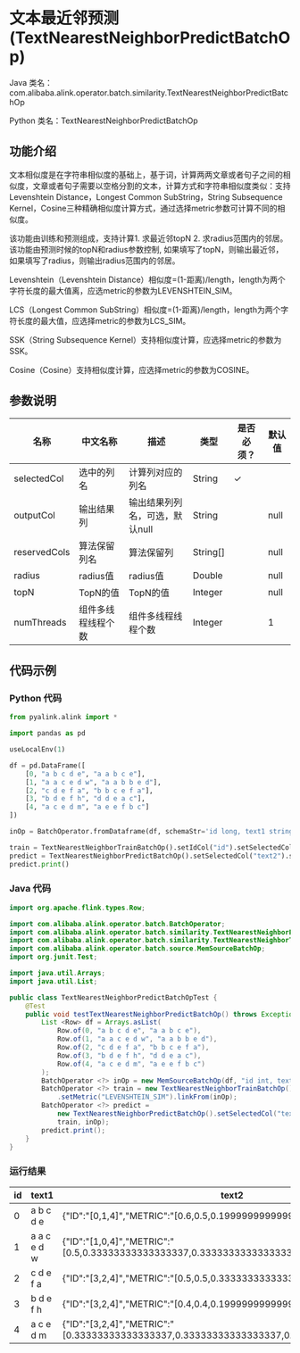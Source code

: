 # 文本最近邻预测 (TextNearestNeighborPredictBatchOp)
Java 类名：com.alibaba.alink.operator.batch.similarity.TextNearestNeighborPredictBatchOp

Python 类名：TextNearestNeighborPredictBatchOp


## 功能介绍

文本相似度是在字符串相似度的基础上，基于词，计算两两文章或者句子之间的相似度，文章或者句子需要以空格分割的文本，计算方式和字符串相似度类似：支持Levenshtein Distance，Longest Common SubString，String Subsequence Kernel，Cosine三种精确相似度计算方式，通过选择metric参数可计算不同的相似度。

该功能由训练和预测组成，支持计算1. 求最近邻topN 2. 求radius范围内的邻居。该功能由预测时候的topN和radius参数控制, 如果填写了topN，则输出最近邻，如果填写了radius，则输出radius范围内的邻居。

Levenshtein（Levenshtein Distance）相似度=(1-距离)/length，length为两个字符长度的最大值离，应选metric的参数为LEVENSHTEIN_SIM。

LCS（Longest Common SubString）相似度=(1-距离)/length，length为两个字符长度的最大值，应选择metric的参数为LCS_SIM。

SSK（String Subsequence Kernel）支持相似度计算，应选择metric的参数为SSK。

Cosine（Cosine）支持相似度计算，应选择metric的参数为COSINE。
## 参数说明
| 名称 | 中文名称 | 描述 | 类型 | 是否必须？ | 默认值 |
| --- | --- | --- | --- | --- | --- |
| selectedCol | 选中的列名 | 计算列对应的列名 | String | ✓ |  |
| outputCol | 输出结果列 | 输出结果列列名，可选，默认null | String |  | null |
| reservedCols | 算法保留列名 | 算法保留列 | String[] |  | null |
| radius | radius值 | radius值 | Double |  | null |
| topN | TopN的值 | TopN的值 | Integer |  | null |
| numThreads | 组件多线程线程个数 | 组件多线程线程个数 | Integer |  | 1 |



## 代码示例
### Python 代码
```python
from pyalink.alink import *

import pandas as pd

useLocalEnv(1)

df = pd.DataFrame([
    [0, "a b c d e", "a a b c e"],
    [1, "a a c e d w", "a a b b e d"],
    [2, "c d e f a", "b b c e f a"],
    [3, "b d e f h", "d d e a c"],
    [4, "a c e d m", "a e e f b c"]
])

inOp = BatchOperator.fromDataframe(df, schemaStr='id long, text1 string, text2 string')

train = TextNearestNeighborTrainBatchOp().setIdCol("id").setSelectedCol("text1").setMetric("LEVENSHTEIN_SIM").linkFrom(inOp)
predict = TextNearestNeighborPredictBatchOp().setSelectedCol("text2").setTopN(3).linkFrom(train, inOp)
predict.print()
```
### Java 代码
```java
import org.apache.flink.types.Row;

import com.alibaba.alink.operator.batch.BatchOperator;
import com.alibaba.alink.operator.batch.similarity.TextNearestNeighborPredictBatchOp;
import com.alibaba.alink.operator.batch.similarity.TextNearestNeighborTrainBatchOp;
import com.alibaba.alink.operator.batch.source.MemSourceBatchOp;
import org.junit.Test;

import java.util.Arrays;
import java.util.List;

public class TextNearestNeighborPredictBatchOpTest {
	@Test
	public void testTextNearestNeighborPredictBatchOp() throws Exception {
		List <Row> df = Arrays.asList(
			Row.of(0, "a b c d e", "a a b c e"),
			Row.of(1, "a a c e d w", "a a b b e d"),
			Row.of(2, "c d e f a", "b b c e f a"),
			Row.of(3, "b d e f h", "d d e a c"),
			Row.of(4, "a c e d m", "a e e f b c")
		);
		BatchOperator <?> inOp = new MemSourceBatchOp(df, "id int, text1 string, text2 string");
		BatchOperator <?> train = new TextNearestNeighborTrainBatchOp().setIdCol("id").setSelectedCol("text1")
			.setMetric("LEVENSHTEIN_SIM").linkFrom(inOp);
		BatchOperator <?> predict =
			new TextNearestNeighborPredictBatchOp().setSelectedCol("text2").setTopN(3).linkFrom(
			train, inOp);
		predict.print();
	}
}
```
### 运行结果
id|text1|text2
---|-----|-----
0|a b c d e|{"ID":"[0,1,4]","METRIC":"[0.6,0.5,0.19999999999999996]"}
1|a a c e d w|{"ID":"[1,0,4]","METRIC":"[0.5,0.33333333333333337,0.33333333333333337]"}
2|c d e f a|{"ID":"[3,2,4]","METRIC":"[0.5,0.5,0.33333333333333337]"}
3|b d e f h|{"ID":"[3,2,4]","METRIC":"[0.4,0.4,0.19999999999999996]"}
4|a c e d m|{"ID":"[3,2,4]","METRIC":"[0.33333333333333337,0.33333333333333337,0.33333333333333337]"}




